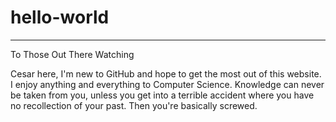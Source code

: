 # hello-world
-------------

To Those Out There Watching

Cesar here, I'm new to GitHub and hope to get the most out of this website. I enjoy anything and everything to Computer Science. Knowledge can never be taken from you, unless you get into a terrible accident where you have no recollection of your past. Then you're basically screwed.
